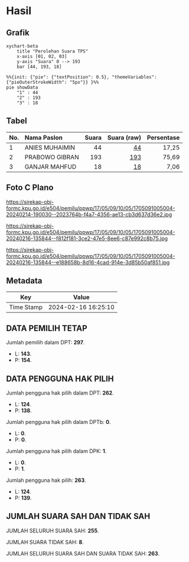 # Hasil

## Grafik

```mermaid
xychart-beta
    title "Perolehan Suara TPS"
    x-axis [01, 02, 03]
    y-axis "Suara" 0 --> 193
    bar [44, 193, 18]
```

```mermaid
%%{init: {"pie": {"textPosition": 0.5}, "themeVariables": {"pieOuterStrokeWidth": "5px"}} }%%
pie showData
    "1" : 44
    "2" : 193
    "3" : 18
```

## Tabel

| No. | Nama Paslon    | Suara | Suara (raw) | Persentase |
|:--- |:-------------- | -----:| -----------:| ----------:|
| 1   | ANIES MUHAIMIN | 44    | [44][p-1]   | 17,25      |
| 2   | PRABOWO GIBRAN | 193   | [193][p-2]  | 75,69      |
| 3   | GANJAR MAHFUD  | 18    | [18][p-3]   | 7,06       |


[p-1]: https://github.com/gigit-pemilu/pemilu-2024-17-bengkulu/blob/main/pilpres/hitung-suara/sub/17-bengkulu/sub/05-seluma/sub/09-seluma-timur/sub/1005-sembayat/sub/004-tps/sub/paslon-1.txt
[p-2]: https://github.com/gigit-pemilu/pemilu-2024-17-bengkulu/blob/main/pilpres/hitung-suara/sub/17-bengkulu/sub/05-seluma/sub/09-seluma-timur/sub/1005-sembayat/sub/004-tps/sub/paslon-2.txt
[p-3]: https://github.com/gigit-pemilu/pemilu-2024-17-bengkulu/blob/main/pilpres/hitung-suara/sub/17-bengkulu/sub/05-seluma/sub/09-seluma-timur/sub/1005-sembayat/sub/004-tps/sub/paslon-3.txt

## Foto C Plano

https://sirekap-obj-formc.kpu.go.id/e504/pemilu/ppwp/17/05/09/10/05/1705091005004-20240214-190030--2023764b-f4a7-4356-ae13-cb3d637d36e2.jpg

https://sirekap-obj-formc.kpu.go.id/e504/pemilu/ppwp/17/05/09/10/05/1705091005004-20240216-135844--f812f181-3ce2-47e5-8ee6-c87e992c8b75.jpg

https://sirekap-obj-formc.kpu.go.id/e504/pemilu/ppwp/17/05/09/10/05/1705091005004-20240216-135844--e188658b-8d16-4cad-914e-3d85b50af851.jpg


## Metadata

| Key        | Value               |
| ---------- | ------------------- |
| Time Stamp | 2024-02-16 16:25:10 |


## DATA PEMILIH TETAP

Jumlah pemilih dalam DPT: **297**.
 * L: **143**.
 * P: **154**.

## DATA PENGGUNA HAK PILIH

Jumlah pengguna hak pilih dalam DPT: **262**.
 * L: **124**.
 * P: **138**.

Jumlah pengguna hak pilih dalam DPTb: **0**.
 * L: **0**.
 * P: **0**.

Jumlah pengguna hak pilih dalam DPK: **1**.
 * L: **0**.
 * P: **1**.

Jumlah pengguna hak pilih: **263**.
 * L: **124**.
 * P: **139**.

## JUMLAH SUARA SAH DAN TIDAK SAH

JUMLAH SELURUH SUARA SAH: **255**.

JUMLAH SUARA TIDAK SAH: **8**.

JUMLAH SELURUH SUARA SAH DAN SUARA TIDAK SAH: **263**.


